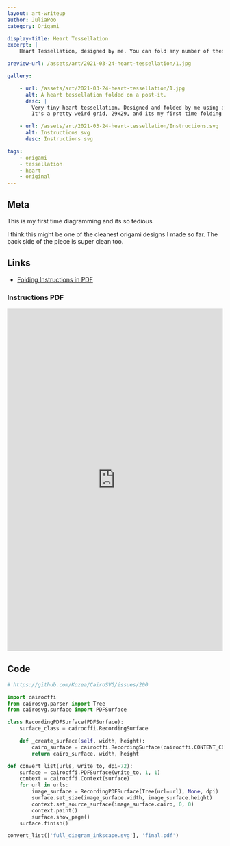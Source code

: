 ```yaml
---
layout: art-writeup
author: JuliaPoo
category: Origami

display-title: Heart Tessellation
excerpt: |
    Heart Tessellation, designed by me. You can fold any number of these lotus on the same piece of paper without cuts or glue. Instructions are available.

preview-url: /assets/art/2021-03-24-heart-tessellation/1.jpg

gallery:

    - url: /assets/art/2021-03-24-heart-tessellation/1.jpg
      alt: A heart tessellation folded on a post-it.
      desc: |
        Very tiny heart tessellation. Designed and folded by me using a post-it.
        It's a pretty weird grid, 29x29, and its my first time folding a grid so small.

    - url: /assets/art/2021-03-24-heart-tessellation/Instructions.svg
      alt: Instructions svg
      desc: Instructions svg

tags:
    - origami
    - tessellation
    - heart
    - original
---
```


## Meta

This is my first time diagramming and its so tedious

I think this might be one of the cleanest origami designs I made so far. The back side of the piece is super clean too.

## Links

* [Folding Instructions in PDF](/assets/art/2021-03-24-heart-tessellation/final.pdf)

### Instructions PDF

<center>
<script>
// Bypass a bug from google returning 204
function reloadIFrame() {
var iframe = document.getElementById("pdf-viewer");
    if (iframe.contentDocument == null) return;
    console.log(iframe.contentDocument.URL); //work control
    if(iframe.contentDocument.URL == "about:blank"){
        iframe.src = iframe.src;
    }
}
var timerId = setInterval("reloadIFrame();", 2000);

document.addEventListener("DOMContentLoaded", (e) => {
    console.log("dom loaded")
    document.getElementById("pdf-viewer").addEventListener("load", (e) => {
        clearInterval(timerId);
        console.log("pdf Loaded"); //work control
    });
});
</script>

<iframe id="pdf-viewer" src="https://docs.google.com/viewer?url=https://juliapoo.github.io/assets/art/2021-03-24-heart-tessellation/final.pdf&embedded=true" height="800" style="width:100%;height:800" frameborder="0" scrolling="no"></iframe>
</center>

## Code

```python
# https://github.com/Kozea/CairoSVG/issues/200

import cairocffi
from cairosvg.parser import Tree
from cairosvg.surface import PDFSurface

class RecordingPDFSurface(PDFSurface):
    surface_class = cairocffi.RecordingSurface

    def _create_surface(self, width, height):
        cairo_surface = cairocffi.RecordingSurface(cairocffi.CONTENT_COLOR_ALPHA, (0, 0, width, height))
        return cairo_surface, width, height  

def convert_list(urls, write_to, dpi=72):
    surface = cairocffi.PDFSurface(write_to, 1, 1)
    context = cairocffi.Context(surface)
    for url in urls:
        image_surface = RecordingPDFSurface(Tree(url=url), None, dpi)
        surface.set_size(image_surface.width, image_surface.height)
        context.set_source_surface(image_surface.cairo, 0, 0)
        context.paint()
        surface.show_page()
    surface.finish()

convert_list(['full_diagram_inkscape.svg'], 'final.pdf')
```